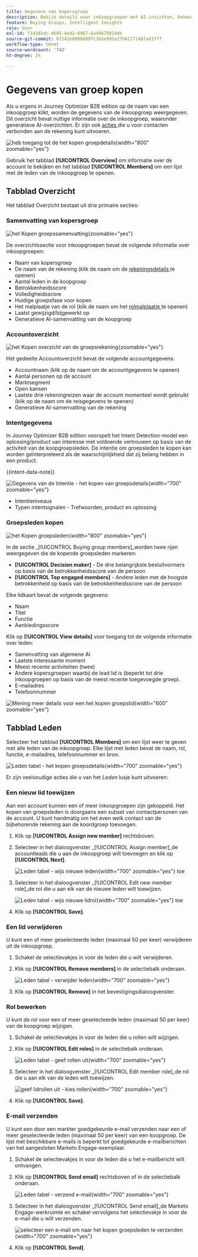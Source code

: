 ```yaml
---
title: Gegevens van kopersgroep
description: Bekijk details over inkoopgroepen met AI-inzichten, beheer leden en volg de betrokkenheidsscores in Journey Optimizer B2B edition.
feature: Buying Groups, Intelligent Insights
role: User
exl-id: f14301dc-d605-4ed2-8867-6a49675019de
source-git-commit: 6f141e08066097c3b5e991e27b6177148fad1fff
workflow-type: tm+mt
source-wordcount: '742'
ht-degree: 1%

---
```


# Gegevens van groep kopen

Als u ergens in Journey Optimizer B2B edition op de naam van een inkoopgroep klikt, worden de gegevens van de inkoopgroep weergegeven. Dit overzicht bevat nuttige informatie over de inkoopgroep, waaronder generatieve AI-overzichten. Er zijn ook [ acties ](#buying-group-actions) die u voor contacten verbonden aan de rekening kunt uitvoeren.

![ heb toegang tot de het kopen groepdetails ](./assets/buying-group-details.png){width="800" zoomable="yes"}

Gebruik het tabblad **[!UICONTROL Overview]** om informatie over de account te bekijken en het tabblad **[!UICONTROL Members]** om een lijst met de leden van de inkoopgroep te openen.

## Tabblad Overzicht

Het tabblad Overzicht bestaat uit drie primaire secties:

### Samenvatting van kopersgroep

![ het Kopen groepssamenvatting ](./assets/details-page-buying-group-overview.png){zoomable="yes"}

De overzichtssectie voor inkoopgroepen bevat de volgende informatie over inkoopgroepen:

* Naam van kopersgroep
* De naam van de rekening (klik de naam om de [ rekeningsdetails ](../accounts/account-details.md) te openen)
* Aantal leden in de koopgroep
* Betrokkenheidsscore
* Volledigheidsscore
* Huidige groepsfase voor kopen
* Het malplaatje van de rol (klik de naam om het [ rolmalplaatje ](buying-groups-role-templates.md#access-and-browse-role-templates) te openen)
* Laatst gewijzigd/bijgewerkt op
* Generatieve AI-samenvatting van de koopgroep

### Accountoverzicht

![ het Kopen overzicht van de groepsrekening ](./assets/details-page-buying-group-account-overview.png){zoomable="yes"}

Het gedeelte Accountoverzicht bevat de volgende accountgegevens:

* Accountnaam (klik op de naam om de accountgegevens te openen)
* Aantal personen op de account
* Marktsegment
* Open kansen
* Laatste drie rekeningreizen waar de account momenteel wordt gebruikt (klik op de naam om de reisgegevens te openen)
* Generatieve AI-samenvatting van de rekening

### Intentgegevens

In Journey Optimizer B2B edition voorspelt het Intent Detection-model een oplossing/product van interesse met voldoende vertrouwen op basis van de activiteit van de koopgroepsleden. De intentie om groepsleden te kopen kan worden geïnterpreteerd als de waarschijnlijkheid dat zij belang hebben in een product.

{{intent-data-note}}

![ Gegevens van de Intentie - het kopen van groepsdetails ](../accounts/assets/intent-data-panel.png){width="700" zoomable="yes"}

* Intentieniveaus
* Typen intentsignalen - Trefwoorden, product en oplossing

### Groepsleden kopen

![ het Kopen groepsleden ](./assets/details-page-buying-group-members.png){width="800" zoomable="yes"}

In de sectie _[!UICONTROL Buying group members]_worden twee rijen weergegeven die de kopende groepsleden markeren:

* **[!UICONTROL Decision maker]** - De drie belangrijkste besluitvormers op basis van de betrokkenheidsscore van de persoon
* **[!UICONTROL Top engaged members]** - Andere leden met de hoogste betrokkenheid op basis van de betrokkenheidsscore van de persoon

Elke lidkaart bevat de volgende gegevens:

* Naam
* Titel
* Functie
* Aanbiedingsscore

Klik op **[!UICONTROL View details]** voor toegang tot de volgende informatie over leden:

* Samenvatting van algemene AI
* Laatste interessante moment
* Meest recente activiteiten (twee)
* Andere kopersgroepen waarbij de lead lid is (beperkt tot drie inkoopgroepen op basis van de meest recente toegevoegde groep).
* E-mailadres
* Telefoonnummer

![ Mening meer details voor een het kopen groepslid ](./assets/details-page-buying-group-members-view-details.png){width="600" zoomable="yes"}

## Tabblad Leden

Selecteer het tabblad **[!UICONTROL Members]** om een lijst weer te geven met alle leden van de inkoopgroep. Elke lijst met leden bevat de naam, rol, functie, e-mailadres, telefoonnummer en bron.

![ Leden tabel - het kopen groepsdetails ](./assets/buying-group-details-members-tab.png){width="700" zoomable="yes"}

Er zijn veelvoudige acties die u van het _Leden_ lusje kunt uitvoeren:

### Een nieuw lid toewijzen

Aan een account kunnen een of meer inkoopgroepen zijn gekoppeld. Het kopen van groepsleden is doorgaans een subset van contactpersonen van de account. U kunt handmatig om het even welk contact van de bijbehorende rekening aan de koordgroep toevoegen.

1. Klik op **[!UICONTROL Assign new member]** rechtsboven.

1. Selecteer in het dialoogvenster _[!UICONTROL Assign member]_de accountleads die u aan de inkoopgroep wilt toevoegen en klik op **[!UICONTROL Next]**.

   ![ Leden tabel - wijs nieuwe leden ](./assets/buying-group-details-assign-member.png){width="700" zoomable="yes"} toe

1. Selecteer in het dialoogvenster _[!UICONTROL Edit new member role]_de rol die u aan elk van de nieuwe leden wilt toewijzen.

   ![ Leden tabel - wijs nieuwe lidrol ](./assets/buying-group-details-assign-member-edit-role.png){width="700" zoomable="yes"} toe

1. Klik op **[!UICONTROL Save]**.

### Een lid verwijderen

U kunt een of meer geselecteerde leden (maximaal 50 per keer) verwijderen uit de inkoopgroep.

1. Schakel de selectievakjes in voor de leden die u wilt verwijderen.

1. Klik op **[!UICONTROL Remove members]** in de selectiebalk onderaan.

   ![ Leden tabel - verwijder leden ](./assets/buying-group-details-remove-selected.png){width="700" zoomable="yes"}

1. Klik op **[!UICONTROL Remove]** in het bevestigingsdialoogvenster.

### Rol bewerken

U kunt de rol voor een of meer geselecteerde leden (maximaal 50 per keer) van de koopgroep wijzigen.

1. Schakel de selectievakjes in voor de leden die u rollen wilt wijzigen.

1. Klik op **[!UICONTROL Edit roles]** in de selectiebalk onderaan.

   ![ Leden tabel - geef rollen uit ](./assets/buying-group-details-edit-roles.png){width="700" zoomable="yes"}

1. Selecteer in het dialoogvenster _[!UICONTROL Edit member role]_de rol die u aan elk van de leden wilt toewijzen.

   ![ geef lidrollen uit - kies rollen ](./assets/buying-group-details-edit-roles-choose-roles.png){width="700" zoomable="yes"}

1. Klik op **[!UICONTROL Save]**.

### E-mail verzenden

U kunt een door een markter goedgekeurde e-mail verzenden naar een of meer geselecteerde leden (maximaal 50 per keer) van een koopgroep. De lijst met beschikbare e-mails is beperkt tot goedgekeurde e-mailberichten van het aangesloten Marketo Engage-exemplaar.

1. Schakel de selectievakjes in voor de leden die u het e-mailbericht wilt ontvangen.

1. Klik op **[!UICONTROL Send email]** rechtsboven of in de selectiebalk onderaan.

   ![ Leden tabel - verzend e-mail ](./assets/buying-group-details-send-email.png){width="700" zoomable="yes"}

1. Selecteer in het dialoogvenster _[!UICONTROL Send email]_de Marketo Engage-werkruimte en schakel vervolgens het selectievakje in voor de e-mail die u wilt verzenden.

   ![ selecteer een e-mail om naar het kopen groepsleden te verzenden ](../accounts/assets/account-details-send-email-dialog.png){width="700" zoomable="yes"}

1. Klik op **[!UICONTROL Send]**.
